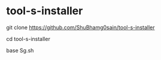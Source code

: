 # tool-s-installer

git clone https://github.com/ShuBhamg0sain/tool-s-installer

cd tool-s-installer

base Sg.sh


